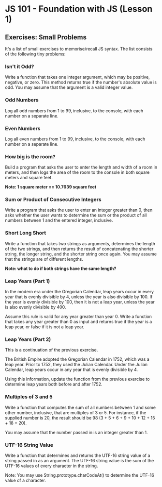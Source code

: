 # JS 101 - Foundation with JS (Lesson 1)

## Exercises: Small Problems

It's a list of small exercises to memorise/recall JS syntax. The list consists of the following tiny problems:

### Isn't it Odd?

Write a function that takes one integer argument, which may be positive, negative, or zero. This method returns true if the number's absolute value is odd. You may assume that the argument is a valid integer value.


### Odd Numbers
Log all odd numbers from 1 to 99, inclusive, to the console, with each number on a separate line.

### Even Numbers
Log all even numbers from 1 to 99, inclusive, to the console, with each number on a separate line.

### How big is the room?
Build a program that asks the user to enter the length and width of a room in meters, and then logs the area of the room to the console in both square meters and square feet.

**Note: 1 square meter == 10.7639 square feet**

### Sum or Product of Consecutive Integers
Write a program that asks the user to enter an integer greater than 0, then asks whether the user wants to determine the sum or the product of all numbers between 1 and the entered integer, inclusive.

### Short Long Short
Write a function that takes two strings as arguments, determines the length of the two strings, and then returns the result of concatenating the shorter string, the longer string, and the shorter string once again. You may assume that the strings are of different lengths.

**Note: what to do if both strings have the same length?**

### Leap Years (Part 1)

In the modern era under the Gregorian Calendar, leap years occur in every year that is evenly divisible by 4, unless the year is also divisible by 100. If the year is evenly divisible by 100, then it is not a leap year, unless the year is also evenly divisible by 400.

Assume this rule is valid for any year greater than year 0. Write a function that takes any year greater than 0 as input and returns true if the year is a leap year, or false if it is not a leap year.

### Leap Years (Part 2)
This is a continuation of the previous exercise.

The British Empire adopted the Gregorian Calendar in 1752, which was a leap year. Prior to 1752, they used the Julian Calendar. Under the Julian Calendar, leap years occur in any year that is evenly divisible by 4.

Using this information, update the function from the previous exercise to determine leap years both before and after 1752.

### Multiples of 3 and 5
Write a function that computes the sum of all numbers between 1 and some other number, inclusive, that are multiples of 3 or 5. For instance, if the supplied number is 20, the result should be 98 (3 + 5 + 6 + 9 + 10 + 12 + 15 + 18 + 20).

You may assume that the number passed in is an integer greater than 1.

### UTF-16 String Value
Write a function that determines and returns the UTF-16 string value of a string passed in as an argument. The UTF-16 string value is the sum of the UTF-16 values of every character in the string. 

Note: You may use String.prototype.charCodeAt() to determine the UTF-16 value of a character.

